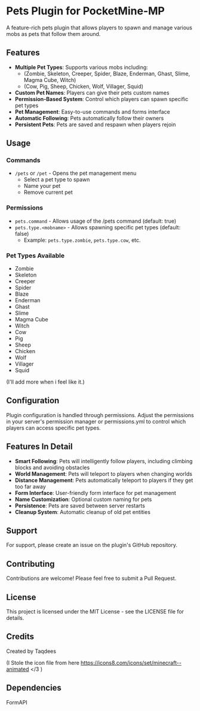 # Pets Plugin for PocketMine-MP

A feature-rich pets plugin that allows players to spawn and manage various mobs as pets that follow them around.

## Features

- **Multiple Pet Types**: Supports various mobs including:
  - (Zombie, Skeleton, Creeper, Spider, Blaze, Enderman, Ghast, Slime, Magma Cube, Witch)
  - (Cow, Pig, Sheep, Chicken, Wolf, Villager, Squid)
- **Custom Pet Names**: Players can give their pets custom names
- **Permission-Based System**: Control which players can spawn specific pet types
- **Pet Management**: Easy-to-use commands and forms interface
- **Automatic Following**: Pets automatically follow their owners
- **Persistent Pets**: Pets are saved and respawn when players rejoin

## Usage

### Commands

- `/pets` or `/pet` - Opens the pet management menu
  - Select a pet type to spawn
  - Name your pet
  - Remove current pet

### Permissions

- `pets.command` - Allows usage of the /pets command (default: true)
- `pets.type.<mobname>` - Allows spawning specific pet types (default: false)
  - Example: `pets.type.zombie`, `pets.type.cow`, etc.

### Pet Types Available

- Zombie
- Skeleton
- Creeper
- Spider
- Blaze
- Enderman
- Ghast
- Slime
- Magma Cube
- Witch
- Cow
- Pig
- Sheep
- Chicken
- Wolf
- Villager
- Squid

(I'll add more when i feel like it.)

## Configuration

Plugin configuration is handled through permissions. Adjust the permissions in your server's permission manager or permissions.yml to control which players can access specific pet types.

## Features In Detail

- **Smart Following**: Pets will intelligently follow players, including climbing blocks and avoiding obstacles
- **World Management**: Pets will teleport to players when changing worlds
- **Distance Management**: Pets automatically teleport to players if they get too far away
- **Form Interface**: User-friendly form interface for pet management
- **Name Customization**: Optional custom naming for pets
- **Persistence**: Pets are saved between server restarts
- **Cleanup System**: Automatic cleanup of old pet entities

## Support

For support, please create an issue on the plugin's GitHub repository.

## Contributing

Contributions are welcome! Please feel free to submit a Pull Request.

## License

This project is licensed under the MIT License - see the LICENSE file for details.

## Credits

Created by Taqdees

(I Stole the icon file from here
https://icons8.com/icons/set/minecraft--animated
</3
)

## Dependencies

FormAPI